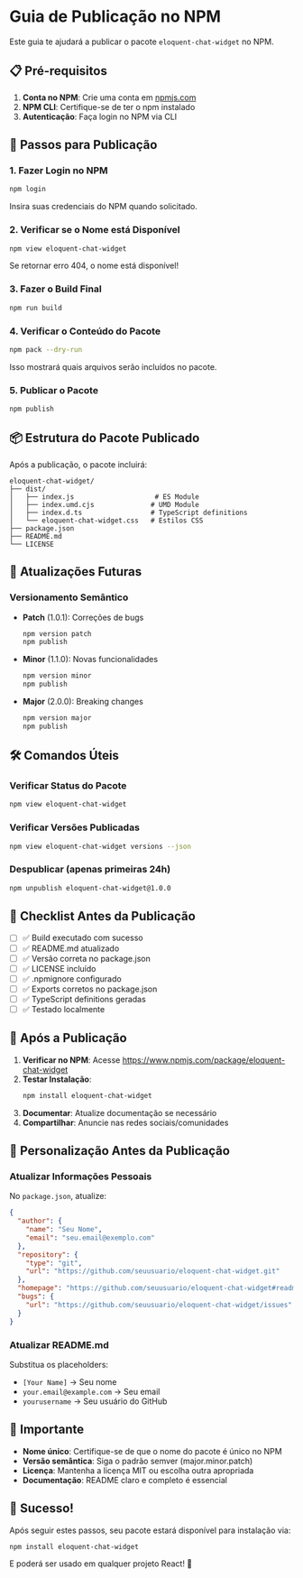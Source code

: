 # Guia de Publicação no NPM

Este guia te ajudará a publicar o pacote `eloquent-chat-widget` no NPM.

## 📋 Pré-requisitos

1. **Conta no NPM**: Crie uma conta em [npmjs.com](https://www.npmjs.com/)
2. **NPM CLI**: Certifique-se de ter o npm instalado
3. **Autenticação**: Faça login no NPM via CLI

## 🚀 Passos para Publicação

### 1. Fazer Login no NPM

```bash
npm login
```

Insira suas credenciais do NPM quando solicitado.

### 2. Verificar se o Nome está Disponível

```bash
npm view eloquent-chat-widget
```

Se retornar erro 404, o nome está disponível!

### 3. Fazer o Build Final

```bash
npm run build
```

### 4. Verificar o Conteúdo do Pacote

```bash
npm pack --dry-run
```

Isso mostrará quais arquivos serão incluídos no pacote.

### 5. Publicar o Pacote

```bash
npm publish
```

## 📦 Estrutura do Pacote Publicado

Após a publicação, o pacote incluirá:

```
eloquent-chat-widget/
├── dist/
│   ├── index.js                    # ES Module
│   ├── index.umd.cjs              # UMD Module
│   ├── index.d.ts                 # TypeScript definitions
│   └── eloquent-chat-widget.css   # Estilos CSS
├── package.json
├── README.md
└── LICENSE
```

## 🔄 Atualizações Futuras

### Versionamento Semântico

- **Patch** (1.0.1): Correções de bugs
  ```bash
  npm version patch
  npm publish
  ```

- **Minor** (1.1.0): Novas funcionalidades
  ```bash
  npm version minor
  npm publish
  ```

- **Major** (2.0.0): Breaking changes
  ```bash
  npm version major
  npm publish
  ```

## 🛠️ Comandos Úteis

### Verificar Status do Pacote
```bash
npm view eloquent-chat-widget
```

### Verificar Versões Publicadas
```bash
npm view eloquent-chat-widget versions --json
```

### Despublicar (apenas primeiras 24h)
```bash
npm unpublish eloquent-chat-widget@1.0.0
```

## 📝 Checklist Antes da Publicação

- [ ] ✅ Build executado com sucesso
- [ ] ✅ README.md atualizado
- [ ] ✅ Versão correta no package.json
- [ ] ✅ LICENSE incluído
- [ ] ✅ .npmignore configurado
- [ ] ✅ Exports corretos no package.json
- [ ] ✅ TypeScript definitions geradas
- [ ] ✅ Testado localmente

## 🎯 Após a Publicação

1. **Verificar no NPM**: Acesse https://www.npmjs.com/package/eloquent-chat-widget
2. **Testar Instalação**: 
   ```bash
   npm install eloquent-chat-widget
   ```
3. **Documentar**: Atualize documentação se necessário
4. **Compartilhar**: Anuncie nas redes sociais/comunidades

## 🔧 Personalização Antes da Publicação

### Atualizar Informações Pessoais

No `package.json`, atualize:

```json
{
  "author": {
    "name": "Seu Nome",
    "email": "seu.email@exemplo.com"
  },
  "repository": {
    "type": "git",
    "url": "https://github.com/seuusuario/eloquent-chat-widget.git"
  },
  "homepage": "https://github.com/seuusuario/eloquent-chat-widget#readme",
  "bugs": {
    "url": "https://github.com/seuusuario/eloquent-chat-widget/issues"
  }
}
```

### Atualizar README.md

Substitua os placeholders:
- `[Your Name]` → Seu nome
- `your.email@example.com` → Seu email
- `yourusername` → Seu usuário do GitHub

## 🚨 Importante

- **Nome único**: Certifique-se de que o nome do pacote é único no NPM
- **Versão semântica**: Siga o padrão semver (major.minor.patch)
- **Licença**: Mantenha a licença MIT ou escolha outra apropriada
- **Documentação**: README claro e completo é essencial

## 🎉 Sucesso!

Após seguir estes passos, seu pacote estará disponível para instalação via:

```bash
npm install eloquent-chat-widget
```

E poderá ser usado em qualquer projeto React! 🚀
